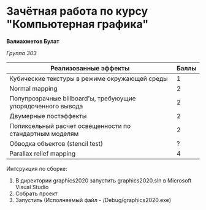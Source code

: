 # Зачётная работа по курсу "Компьютерная графика"

**Валиахметов Булат**

_Группа_ _303_

| Реализованные эффекты | Баллы |
| --------------------- | ----- |
| Кубические текстуры в режиме окружающей среды | 1 |
| Normal mapping | 2 |
| Полупрозрачные billboard'ы, требуюущие упорядоченного вывода  | 2 |
| Двумерные постэффекты | 2 |
| Попиксельный расчет освещенности по стандартным моделям  | 2 |
| Обводка объектов (stencil test) | ? |
| Parallax relief mapping | 4 |

Интсрукция по сборке:
1. В директории graphics2020 запустить graphics2020.sln в Microsoft Visual Studio
2. Собрать проект
3. Запустить (Исполняемый файл - /Debug/graphics2020.exe)